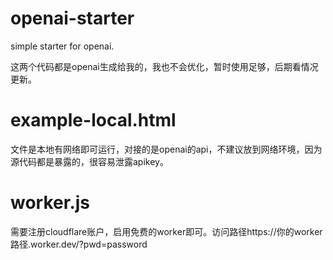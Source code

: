 # openai-starter
simple starter for openai.

这两个代码都是openai生成给我的，我也不会优化，暂时使用足够，后期看情况更新。

# example-local.html
文件是本地有网络即可运行，对接的是openai的api，不建议放到网络环境，因为源代码都是暴露的，很容易泄露apikey。

# worker.js
需要注册cloudflare账户，启用免费的worker即可。访问路径https://你的worker路径.worker.dev/?pwd=password
